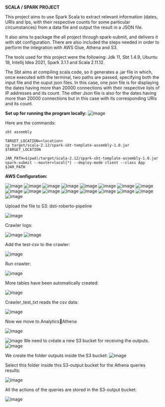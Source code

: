 **SCALA / SPARK PROJECT**



This project aims to use Spark Scala to extract relevant information (dates, URIs and Ips, with their respective counts for some particular circumstances) from a data file and output the result in a JSON file.

It also aims to package the all project through spark-submit, and delivers it with sbt configuration. There are also included the steps needed in order to perform the integration with AWS Glue, Athena and S3.

The tools used for this project were the following: Jdk 11, Sbt 1.4.9, Ubuntu 18, Intellij Idea 2021, Spark 3.1.1 and Scala 2.11.12.

The Sbt aims at compiling scala code, so it generates a .jar file in which, once executed with the terminal, two paths are passed, specifying both the input file and the ouput json files. In this case, one json file is for displaying the dates having more than 20000 connections with their respective lists of IP addresses and its count. The other Json file is also for the dates having more than 20000 connections but in this case with its corresponding URIs and its count.

**Set up for running the program locally:**
![image](https://user-images.githubusercontent.com/44393451/120082329-a5a25600-c0c2-11eb-8660-41308956e6cb.png)

Here are the commands:

```bash
sbt assembly
```

```
TARGET_LOCATION=<location>
cp target/scala-2.12/spark-sbt-template-assembly-1.0.jar $TARGET_LOCATION
```

```
JAR_PATH=$(pwd)/target/scala-2.12/spark-sbt-template-assembly-1.0.jar
spark-submit --master=local[*] --deploy-mode client --class App $JAR_PATH
```

**AWS Configuration:**

![image](https://user-images.githubusercontent.com/44393451/120082376-f2862c80-c0c2-11eb-89fc-948ddd29188b.png)
![image](https://user-images.githubusercontent.com/44393451/120082380-fa45d100-c0c2-11eb-9cb5-928e75fd883f.png)
![image](https://user-images.githubusercontent.com/44393451/120082382-00d44880-c0c3-11eb-8d5f-59f4ea385904.png)
![image](https://user-images.githubusercontent.com/44393451/120082385-07fb5680-c0c3-11eb-993d-3008465af357.png)
![image](https://user-images.githubusercontent.com/44393451/120082391-10539180-c0c3-11eb-8a77-431a6d448c79.png)
![image](https://user-images.githubusercontent.com/44393451/120082393-15184580-c0c3-11eb-8311-302f1b9027b7.png)
![image](https://user-images.githubusercontent.com/44393451/120082395-19dcf980-c0c3-11eb-93ac-d67f3f97e3e9.png)
![image](https://user-images.githubusercontent.com/44393451/120082398-1ea1ad80-c0c3-11eb-93ee-44482e392550.png)
![image](https://user-images.githubusercontent.com/44393451/120082401-24978e80-c0c3-11eb-8017-2726dd13f328.png)
![image](https://user-images.githubusercontent.com/44393451/120082404-29f4d900-c0c3-11eb-9f81-964a23178b39.png)
![image](https://user-images.githubusercontent.com/44393451/120082407-2e20f680-c0c3-11eb-98a0-933e4e38f1d3.png)
![image](https://user-images.githubusercontent.com/44393451/120082412-337e4100-c0c3-11eb-85bb-b07f4902a09b.png)
![image](https://user-images.githubusercontent.com/44393451/120082414-3842f500-c0c3-11eb-92b2-77aa3086773c.png)
![image](https://user-images.githubusercontent.com/44393451/120082415-3c6f1280-c0c3-11eb-9e4f-2df1717fd0d1.png)
![image](https://user-images.githubusercontent.com/44393451/120082420-41cc5d00-c0c3-11eb-8572-f64efe1efcd6.png)
![image](https://user-images.githubusercontent.com/44393451/120082424-4d1f8880-c0c3-11eb-8b5f-e02fa9cc179b.png)
![image](https://user-images.githubusercontent.com/44393451/120082429-5872b400-c0c3-11eb-95dc-f736ef69e81d.png)


Upload the file to S3: dsti-roberto-pipeline

![image](https://user-images.githubusercontent.com/44393451/120082434-61fc1c00-c0c3-11eb-8112-cd202fcdec02.png)



Crawler logs:

![image](https://user-images.githubusercontent.com/44393451/120082436-6aeced80-c0c3-11eb-9fea-f9d5557c302c.png)
![image](https://user-images.githubusercontent.com/44393451/120082440-70e2ce80-c0c3-11eb-96c4-47dc688db6b1.png)


Add the test-csv to the crawler:

![image](https://user-images.githubusercontent.com/44393451/120082458-87892580-c0c3-11eb-949d-bc78507fa828.png)


Run crawler:

![image](https://user-images.githubusercontent.com/44393451/120082479-9ff94000-c0c3-11eb-948a-3f96eda7451c.png)


More tables have been automatically created:

![image](https://user-images.githubusercontent.com/44393451/120082499-b43d3d00-c0c3-11eb-9a34-3fe877087b47.png)


Crawler\_test\_txt reads the csv data:

![image](https://user-images.githubusercontent.com/44393451/120082505-c028ff00-c0c3-11eb-83c8-390764f4bd88.png)


Now we move to AnalyticsAthena

![image](https://user-images.githubusercontent.com/44393451/120082520-ca4afd80-c0c3-11eb-8720-373074ba46f3.png)

![image](https://user-images.githubusercontent.com/44393451/120082534-de8efa80-c0c3-11eb-98d3-de1a079fe854.png)
We need to créate a new S3 bucket for receiving the outputs.
![image](https://user-images.githubusercontent.com/44393451/120082562-f49cbb00-c0c3-11eb-87b4-8bcf2a1b70d4.png)



We create the folder outputs inside the S3 bucket:
![image](https://user-images.githubusercontent.com/44393451/120082582-0aaa7b80-c0c4-11eb-8cc1-d56f4a78b6e6.png)



Select this folder inside this S3-output bucket for the Athena queries results:

![image](https://user-images.githubusercontent.com/44393451/120082595-1433e380-c0c4-11eb-9c95-e991dfc84f0f.png)


All the actions of the queries are stored in the S3-output bucket:

![image](https://user-images.githubusercontent.com/44393451/120082603-1eee7880-c0c4-11eb-988d-1a748550027d.png)
